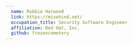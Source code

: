 ```yaml
---
  name: Robbie Harwood
  link: https://mivehind.net/
  occupation_title: Security Software Engineer
  affiliation: Red Hat, Inc.
  github: frozencemetery
---
```

